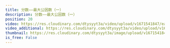 ```yaml
---
title: 分数——最大公因数（一）
description: 分数——最大公因数（一）
position: 20
video: https://res.cloudinary.com/dtysyyt3a/video/upload/v1671541847/easymath/5年级下/04单元分数的意义和性质/cxvxayjmaxnadvxsxx0k.mp4
video_additional: https://res.cloudinary.com/dtysyyt3a/video/upload/v1671541958/easymath/5年级下/04单元分数的意义和性质/每课一题的解答视频/e5rb3bjkmd1mxciddj3g.mp4
thumbnail: https://res.cloudinary.com/dtysyyt3a/image/upload/v1671541849/easymath/5年级下/04单元分数的意义和性质/nhmeeko1fxvqjtvqckya.png
is_free: False
---
```

